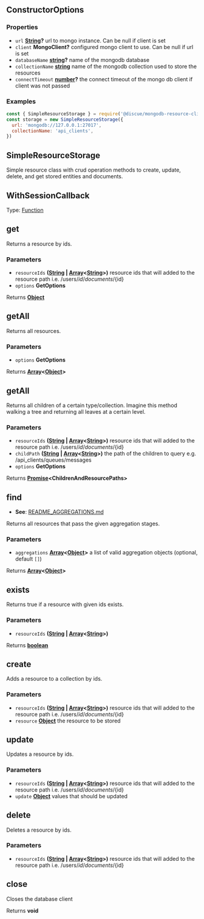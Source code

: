 <!-- Generated by documentation.js. Update this documentation by updating the source code. -->

## ConstructorOptions

### Properties

*   `url` **[String][1]?** url to mongo instance. Can be null if client is set
*   `client` **MongoClient?** configured mongo client to use. Can be null if url is set
*   `databaseName` **[string][1]?** name of the mongodb database
*   `collectionName` **[string][1]** name of the mongodb collection used to store the resources
*   `connectTimeout` **[number][2]?** the connect timeout of the mongo db client if client was not passed

### Examples

```javascript
const { SimpleResourceStorage } = require('@discue/mongodb-resource-client')
const storage = new SimpleResourceStorage({
  url: 'mongodb://127.0.0.1:27017',
  collectionName: 'api_clients',
})
```

## SimpleResourceStorage

Simple resource class with crud operation methods to create, update, delete, and
get stored entities and documents.

## WithSessionCallback

Type: [Function][3]

## get

Returns a resource by ids.

### Parameters

*   `resourceIds` **([String][1] | [Array][4]<[String][1]>)** resource ids that will added to the resource path i.e. /users/${id}/documents/${id}
*   `options` **GetOptions**&#x20;

Returns **[Object][5]**&#x20;

## getAll

Returns all resources.

### Parameters

*   `options` **GetOptions**&#x20;

Returns **[Array][4]<[Object][5]>**&#x20;

## getAll

Returns all children of a certain type/collection. Imagine this method walking a tree and returning all leaves at a certain level.

### Parameters

*   `resourceIds` **([String][1] | [Array][4]<[String][1]>)** resource ids that will added to the resource path i.e. /users/${id}/documents/${id}
*   `childPath` **([String][1] | [Array][4]<[String][1]>)** the path of the children to query e.g. /api\_clients/queues/messages
*   `options` **GetOptions**&#x20;

Returns **[Promise][6]\<ChildrenAndResourcePaths>**&#x20;

## find

*   **See**: [README\_AGGREGATIONS.md][7]

Returns all resources that pass the given aggregation stages.

### Parameters

*   `aggregations` **[Array][4]<[Object][5]>** a list of valid aggregation objects (optional, default `[]`)

Returns **[Array][4]<[Object][5]>**&#x20;

## exists

Returns true if a resource with given ids exists.

### Parameters

*   `resourceIds` **([String][1] | [Array][4]<[String][1]>)**&#x20;

Returns **[boolean][8]**&#x20;

## create

Adds a resource to a collection by ids.

### Parameters

*   `resourceIds` **([String][1] | [Array][4]<[String][1]>)** resource ids that will added to the resource path i.e. /users/${id}/documents/${id}
*   `resource` **[Object][5]** the resource to be stored

## update

Updates a resource by ids.

### Parameters

*   `resourceIds` **([String][1] | [Array][4]<[String][1]>)** resource ids that will added to the resource path i.e. /users/${id}/documents/${id}
*   `update` **[Object][5]** values that should be updated

## delete

Deletes a resource by ids.

### Parameters

*   `resourceIds` **([String][1] | [Array][4]<[String][1]>)** resource ids that will added to the resource path i.e. /users/${id}/documents/${id}

## close

Closes the database client

Returns **void**&#x20;

[1]: https://developer.mozilla.org/docs/Web/JavaScript/Reference/Global_Objects/String

[2]: https://developer.mozilla.org/docs/Web/JavaScript/Reference/Global_Objects/Number

[3]: https://developer.mozilla.org/docs/Web/JavaScript/Reference/Statements/function

[4]: https://developer.mozilla.org/docs/Web/JavaScript/Reference/Global_Objects/Array

[5]: https://developer.mozilla.org/docs/Web/JavaScript/Reference/Global_Objects/Object

[6]: https://developer.mozilla.org/docs/Web/JavaScript/Reference/Global_Objects/Promise

[7]: README_AGGREGATIONS.md

[8]: https://developer.mozilla.org/docs/Web/JavaScript/Reference/Global_Objects/Boolean
